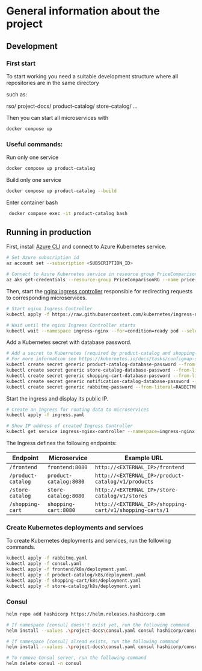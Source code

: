 # General information about the project

## Development

### First start

To start working you need a suitable development structure where all repositories are in the same directory

such as:

rso/
    project-docs/
    product-catalog/
    store-catalog/
    ...


Then you can start all microservices with

```bash
docker compose up
```

### Useful commands:

Run only one service
```bash
docker compose up product-catalog
```

Build only one service
```bash
docker compose up product-catalog --build
```

Enter container bash
```bash
 docker compose exec -it product-catalog bash
 ```

## Running in production

First, install [Azure CLI](https://learn.microsoft.com/sl-si/cli/azure/install-azure-cli?view=azure-cli-latest) and connect to Azure Kubernetes service.

```bash
# Set Azure subscription id
az account set --subscription <SUBSCRIPTION_ID>

# Connect to Azure Kubernetes service in resource group PriceComparisonRG
az aks get-credentials --resource-group PriceComparisonRG --name price-comparison
```

Then, start the [nginx ingress controller](https://kubernetes.github.io/ingress-nginx/deploy/#quick-start) responsible for redirecting requests to corresponding microservices.

```bash
# Start nginx Ingress Controller
kubectl apply -f https://raw.githubusercontent.com/kubernetes/ingress-nginx/controller-v1.5.1/deploy/static/provider/cloud/deploy.yaml

# Wait until the nginx Ingress Controller starts
kubectl wait --namespace ingress-nginx --for=condition=ready pod --selector=app.kubernetes.io/component=controller --timeout=120s
```

Add a Kubernetes secret with database password.

```bash
# Add a secret to Kubernetes (required by product-catalog and shopping-cart Docker images)
# For more information see https://kubernetes.io/docs/tasks/configmap-secret/managing-secret-using-kubectl/
kubectl create secret generic product-catalog-database-password --from-literal=KUMULUZEE_DATASOURCES0_PASSWORD='<PASSWORD>'
kubectl create secret generic store-catalog-database-password --from-literal=KUMULUZEE_DATASOURCES0_PASSWORD='<PASSWORD>'
kubectl create secret generic shopping-cart-database-password --from-literal=KUMULUZEE_DATASOURCES0_PASSWORD='<PASSWORD>'
kubectl create secret generic notification-catalog-database-password --from-literal=KUMULUZEE_DATASOURCES0_PASSWORD='<PASSWORD>'
kubectl create secret generic rabbitmq-password --from-literal=RABBITMQ_DEFAULT_PASS='<PASSWORD>'

```

Start the ingress and display its public IP.

```bash
# Create an Ingress for routing data to microservices
kubectl apply -f ingress.yaml

# Show IP address of created Ingress Controller
kubectl get service ingress-nginx-controller --namespace=ingress-nginx
```

The Ingress defines the following endpoints:

| Endpoint | Microservice | Example URL |
| -------- | ------------ | ----------- |
| `/frontend` | `frontend:8080` | `http://<EXTERNAL_IP>/frontend` |
| `/product-catalog` | `product-catalog:8080` | `http://<EXTERNAL_IP>/product-catalog/v1/products` |¸
| `/store-catalog` | `store-catalog:8080` | `http://<EXTERNAL_IP>/store-catalog/v1/stores` |
| `/shopping-cart` | `shopping-cart:8080` | `http://<EXTERNAL_IP>/shopping-cart/v1/shopping-carts/1` |

### Create Kubernetes deployments and services

To create Kubernetes deployments and services, run the following commands.

```bash
kubectl apply -f rabbitmq.yaml
kubectl apply -f consul.yaml
kubectl apply -f frontend/k8s/deployment.yaml
kubectl apply -f product-catalog/k8s/deployment.yaml
kubectl apply -f shopping-cart/k8s/deployment.yaml
kubectl apply -f store-catalog/k8s/deployment.yaml
```

### Consul

```bash
helm repo add hashicorp https://helm.releases.hashicorp.com

# If namespace [consul] doesn't exist yet, run the following command
helm install --values .\project-docs\consul.yaml consul hashicorp/consul --create-namespace --namespace consul --version "1.0.0"

# If namespace [consul] alread exists, run the following command
helm install --values .\project-docs\consul.yaml consul hashicorp/consul --create-namespace --namespace consul --version "1.0.0"

# To remove Consul server, run the following command
helm delete consul -n consul
```